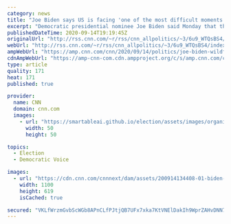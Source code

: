 ```yaml
---
category: news
title: "Joe Biden says US is facing 'one of the most difficult moments in our history' "
excerpt: "Democratic presidential nominee Joe Biden said Monday that the United States is facing one of the most difficult moments in the nation's history, with \"four historic crises all at the same time.\" \n    \n"
publishedDateTime: 2020-09-14T19:19:45Z
originalUrl: "http://rss.cnn.com/~r/rss/cnn_allpolitics/~3/6u9_WTQsBS4/index.html"
webUrl: "http://rss.cnn.com/~r/rss/cnn_allpolitics/~3/6u9_WTQsBS4/index.html"
ampWebUrl: "https://amp.cnn.com/cnn/2020/09/14/politics/joe-biden-wildfires-climate-crisis/index.html"
cdnAmpWebUrl: "https://amp-cnn-com.cdn.ampproject.org/c/s/amp.cnn.com/cnn/2020/09/14/politics/joe-biden-wildfires-climate-crisis/index.html"
type: article
quality: 171
heat: 171
published: true

provider:
  name: CNN
  domain: cnn.com
  images:
    - url: "https://smartableai.github.io/election/assets/images/organizations/cnn.com-50x50.jpg"
      width: 50
      height: 50

topics:
  - Election
  - Democratic Voice

images:
  - url: "https://cdn.cnn.com/cnnnext/dam/assets/200914134408-01-biden-climate-change-0914-super-tease.jpg"
    width: 1100
    height: 619
    isCached: true

secured: "VKLfWrzmGvbScWGb8APnCLfPJtjQB7UFx7xka7KtVNElDakIh9WprZAHvDNN7Gqw9JHORhmZOMt736eHUDxg7KSirJw9pAyy4T1MkarIH/CMMiyzk7NINSWhmjfEY6EsgRT89M3SbjWWt23j+JzbqqKuBwhaMc4cz+S8pddFhumn69HhDqUJjhB87mKIt/Ct+ooc6zbwCLrgbq8eWC9AOWTpuzAqUwaAz9u3fEXAp49a16IvQVICL4pwqfI1PcohSU6q+pNTieuMYc8mT74Kma7zQqfeQznZ01DCNGaS/3plbGeog1zaQqXpxABJjjrs+U79ST0L6dp+d96BpeODnfVkl6bzPJ4iKg90hW/9uvw=;VA758KjAsGDHk79xE8Z9aQ=="
---
```


